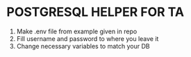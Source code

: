 # POSTGRESQL HELPER FOR TA
1. Make .env file from example given in repo
2. Fill username and password to where you leave it
3. Change necessary variables to match your DB